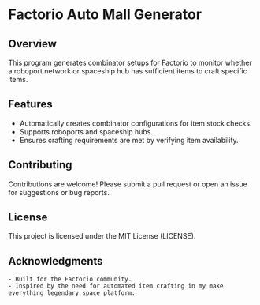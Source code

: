 # Factorio Auto Mall Generator

## Overview
This program generates combinator setups for Factorio to monitor whether a roboport network or spaceship hub has sufficient items to craft specific items.

## Features
- Automatically creates combinator configurations for item stock checks.
- Supports roboports and spaceship hubs.
- Ensures crafting requirements are met by verifying item availability.

## Contributing
Contributions are welcome! Please submit a pull request or open an issue for suggestions or bug reports.


## License
This project is licensed under the MIT License (LICENSE).


## Acknowledgments
    - Built for the Factorio community.
    - Inspired by the need for automated item crafting in my make everything legendary space platform.

